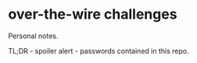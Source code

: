 # over-the-wire challenges

Personal notes.

TL;DR - spoiler alert - passwords contained in this repo.